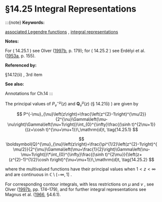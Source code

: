 # §14.25 Integral Representations

:::{note}
**Keywords:**

[associated Legendre functions](http://dlmf.nist.gov/search/search?q=associated%20Legendre%20functions) , [integral representations](http://dlmf.nist.gov/search/search?q=integral%20representations)

**Notes:**

For ( 14.25.1 ) see Olver ([1997b](./bib/O.html#bib1809 "Asymptotics and Special Functions"), p. 179); for ( 14.25.2 ) see Erdélyi et al. ([1953a](./bib/E.html#bib751 "Higher Transcendental Functions. Vol. I"), p. 155).

**Referenced by:**

§14.12(ii) , 3rd item

**See also:**

Annotations for Ch.14
:::

The principal values of $P^{-\mu}_{\nu}\left(z\right)$ and $\boldsymbol{Q}^{\mu}_{\nu}\left(z\right)$ (§ 14.21(i) ) are given by


<a id="E1"></a>
$$
P^{-\mu}_{\nu}\left(z\right)=\frac{\left(z^{2}-1\right)^{\mu/2}}{2^{\nu}\Gamma\left(\mu-\nu\right)\Gamma\left(\nu+1\right)}\int_{0}^{\infty}\frac{(\sinh t)^{2\nu+1}}{(z+\cosh t)^{\nu+\mu+1}}\,\mathrm{d}t, \tag{14.25.1}
$$


<a id="E2"></a>
$$
\boldsymbol{Q}^{\mu}_{\nu}\left(z\right)=\frac{\pi^{1/2}\left(z^{2}-1\right)^{\mu/2}}{2^{\mu}\Gamma\left(\mu+\frac{1}{2}\right)\Gamma\left(\nu-\mu+1\right)}\*\int_{0}^{\infty}\frac{(\sinh t)^{2\mu}}{\left(z+(z^{2}-1)^{1/2}\cosh t\right)^{\nu+\mu+1}}\,\mathrm{d}t, \tag{14.25.2}
$$

where the multivalued functions have their principal values when $1<z<\infty$ and are continuous in $\mathbb{C}\setminus(-\infty,1]$ .

For corresponding contour integrals, with less restrictions on $\mu$ and $\nu$ , see Olver ([1997b](./bib/O.html#bib1809 "Asymptotics and Special Functions"), pp. 174–179), and for further integral representations see Magnus et al. ([1966](./bib/M.html#bib1534 "Formulas and Theorems for the Special Functions of Mathematical Physics"), §4.6.1).
